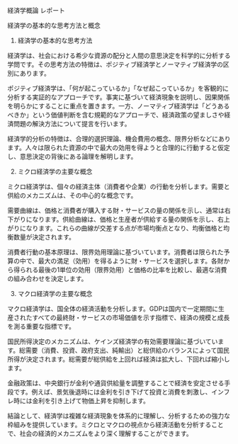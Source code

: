 経済学概論 レポート

経済学の基本的な思考方法と概念

1. 経済学の基本的な思考方法

経済学は、社会における希少な資源の配分と人間の意思決定を科学的に分析する学問です。その思考方法の特徴は、ポジティブ経済学とノーマティブ経済学の区別にあります。

ポジティブ経済学は、「何が起こっているか」「なぜ起こっているか」を客観的に分析する実証的なアプローチです。事実に基づいて経済現象を説明し、因果関係を明らかにすることに重点を置きます。一方、ノーマティブ経済学は「どうあるべきか」という価値判断を含む規範的なアプローチで、経済政策の望ましさや経済問題の解決方法について提言を行います。

経済学的分析の特徴は、合理的選択理論、機会費用の概念、限界分析などにあります。人々は限られた資源の中で最大の効用を得ようと合理的に行動すると仮定し、意思決定の背後にある論理を解明します。

2. ミクロ経済学の主要な概念

ミクロ経済学は、個々の経済主体（消費者や企業）の行動を分析します。需要と供給のメカニズムは、その中心的な概念です。

需要曲線は、価格と消費者が購入する財・サービスの量の関係を示し、通常は右下がりになります。供給曲線は、価格と生産者が供給する量の関係を示し、右上がりになります。これらの曲線が交差する点が市場均衡点となり、均衡価格と均衡数量が決定されます。

消費者行動の基本原理は、限界効用理論に基づいています。消費者は限られた予算の中で、最大の満足（効用）を得るように財・サービスを選択します。各財から得られる最後の1単位の効用（限界効用）と価格の比率を比較し、最適な消費の組み合わせを決定します。

3. マクロ経済学の主要な概念

マクロ経済学は、国全体の経済活動を分析します。GDPは国内で一定期間に生産されたすべての最終財・サービスの市場価値を示す指標で、経済の規模と成長を測る重要な指標です。

国民所得決定のメカニズムは、ケインズ経済学の有効需要理論に基づいています。総需要（消費、投資、政府支出、純輸出）と総供給のバランスによって国民所得が決定されます。総需要が総供給を上回れば経済は拡大し、下回れば縮小します。

金融政策は、中央銀行が金利や通貨供給量を調整することで経済を安定させる手段です。例えば、景気後退時には金利を引き下げて投資と消費を刺激し、インフレ時には金利を引き上げて物価上昇を抑制します。

結論として、経済学は複雑な経済現象を体系的に理解し、分析するための強力な枠組みを提供しています。ミクロとマクロの視点から経済活動を分析することで、社会の経済的メカニズムをより深く理解することができます。